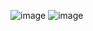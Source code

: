 ![image](https://user-images.githubusercontent.com/40969203/101969181-6728f400-3c66-11eb-85fa-ae0a872d14dd.png)
![image](https://user-images.githubusercontent.com/40969203/101969198-760fa680-3c66-11eb-82cf-a9b62ad23be0.png)
